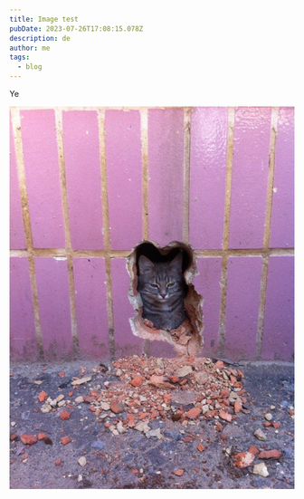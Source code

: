 ```yaml
---
title: Image test
pubDate: 2023-07-26T17:08:15.078Z
description: de
author: me
tags:
  - blog
---
```

Ye



![hello](../../assets/cat5.jpg "hi!")